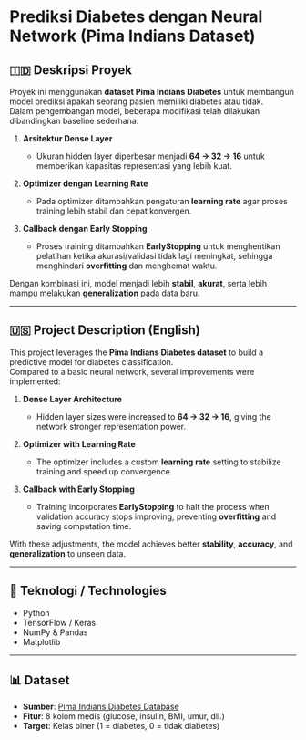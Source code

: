 # Prediksi Diabetes dengan Neural Network (Pima Indians Dataset)

## 🇮🇩 Deskripsi Proyek
Proyek ini menggunakan **dataset Pima Indians Diabetes** untuk membangun model prediksi apakah seorang pasien memiliki diabetes atau tidak.  
Dalam pengembangan model, beberapa modifikasi telah dilakukan dibandingkan baseline sederhana:

1. **Arsitektur Dense Layer**  
   - Ukuran hidden layer diperbesar menjadi **64 → 32 → 16** untuk memberikan kapasitas representasi yang lebih kuat.

2. **Optimizer dengan Learning Rate**  
   - Pada optimizer ditambahkan pengaturan **learning rate** agar proses training lebih stabil dan cepat konvergen.

3. **Callback dengan Early Stopping**  
   - Proses training ditambahkan **EarlyStopping** untuk menghentikan pelatihan ketika akurasi/validasi tidak lagi meningkat, sehingga menghindari **overfitting** dan menghemat waktu.

Dengan kombinasi ini, model menjadi lebih **stabil**, **akurat**, serta lebih mampu melakukan **generalization** pada data baru.

---

## 🇺🇸 Project Description (English)
This project leverages the **Pima Indians Diabetes dataset** to build a predictive model for diabetes classification.  
Compared to a basic neural network, several improvements were implemented:

1. **Dense Layer Architecture**  
   - Hidden layer sizes were increased to **64 → 32 → 16**, giving the network stronger representation power.

2. **Optimizer with Learning Rate**  
   - The optimizer includes a custom **learning rate** setting to stabilize training and speed up convergence.

3. **Callback with Early Stopping**  
   - Training incorporates **EarlyStopping** to halt the process when validation accuracy stops improving, preventing **overfitting** and saving computation time.

With these adjustments, the model achieves better **stability**, **accuracy**, and **generalization** to unseen data.

---

## 🔧 Teknologi / Technologies
- Python  
- TensorFlow / Keras  
- NumPy & Pandas  
- Matplotlib  

---

## 📊 Dataset
- **Sumber**: [Pima Indians Diabetes Database](https://www.kaggle.com/datasets/uciml/pima-indians-diabetes-database)  
- **Fitur**: 8 kolom medis (glucose, insulin, BMI, umur, dll.)  
- **Target**: Kelas biner (1 = diabetes, 0 = tidak diabetes)
